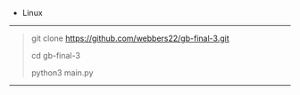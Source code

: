 - Linux 


---

>git clone https://github.com/webbers22/gb-final-3.git
> 
>cd gb-final-3
> 
>python3 main.py

---